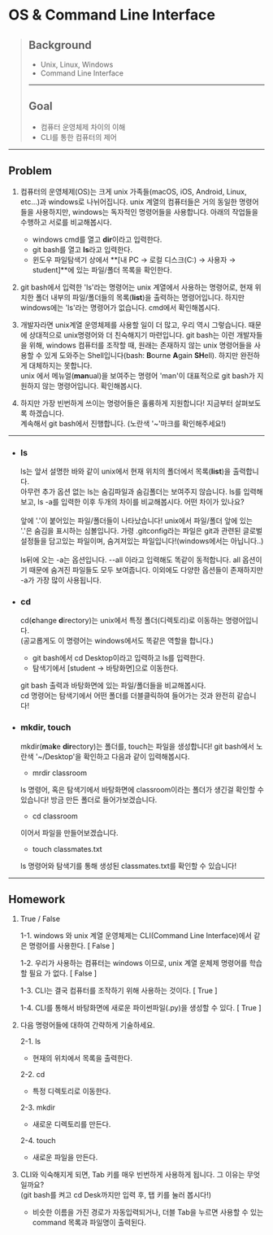 # OS & Command Line Interface

> ## Background
>
>  * Unix, Linux, Windows
>  * Command Line Interface
>
> ------------------
>
> ## Goal
>
> * 컴퓨터 운영체제 차이의 이해
> * CLI를 통한 컴퓨터의 제어

--------------------------



## Problem

1. 컴퓨터의 운영체제(OS)는 크게 unix 가족들(macOS, iOS, Android, Linux, etc...)과 windows로 나뉘어집니다. unix 계열의 컴퓨터들은 거의 동일한 명령어들을 사용하지만, windows는 독자적인 명령어들을 사용합니다. 아래의 작업들을 수행하고 서로를 비교해봅시다.
   * windows cmd를 열고 **dir**이라고 입력한다.
   * git bash를 열고 **ls**라고 입력한다.
   * 윈도우 파일탐색기 상에서 **[내 PC &rarr; 로컬 디스크(C:) &rarr; 사용자 &rarr; student]**에 있는 파일/폴더 목록을 확인한다.



2. git bash에서 입력한 'ls'라는 명령어는 unix 계열에서 사용하는 명령어로, 현재 위치한 폴더 내부의 파일/폴더들의 목록(**list**)을 출력하는 명령어입니다. 하지만 windows에는 'ls'라는 명령어가 없습니다. cmd에서 확인해봅시다.

3. 개발자라면 unix계열 운영체제를 사용할 일이 더 많고, 우리 역시 그렇습니다. 때문에 상대적으로 unix명령어와 더 친숙해지기 마련입니다. git bash는 이런 개발자들을 위해, windows 컴퓨터를 조작할 때, 원래는 존재하지 않는 unix 명령어들을 사용할 수 있게 도와주는 Shell입니다(bash: **B**ourne **A**gain **SH**ell). 하지만 완전하게 대체하지는 못합니다.<br/>unix 에서 메뉴얼(**man**ual)을 보여주는 명령어 'man'이 대표적으로 git bash가 지원하지 않는 명령어입니다. 확인해봅시다.
4. 하지만 가장 빈번하게 쓰이는 명령어들은 훌륭하게 지원합니다! 지금부터 살펴보도록 하겠습니다.<br/>계속해서 git bash에서 진행합니다. (노란색 '~'마크를 확인해주세요!)

-----------------------

* ### ls

  ls는 앞서 설명한 바와 같이 unix에서 현재 위치의 폴더에서 목록(**list**)을 출력합니다.<br/>아무런 추가 옵션 없는 ls는 숨김파일과 숨김폴더는 보여주지 않습니다. ls를 입력해보고, ls -a를 입력한 이후 두개의 차이를 비교해봅시다. 어떤 차이가 있나요?<br/><br/>앞에 '.'이 붙어있는 파일/폴더들이 나타났습니다! unix에서 파일/폴더 앞에 있는 '.'은 숨김을 표시하는 심볼입니다. 가령 .gitconfig라는 파일은 git과 관련된 글로벌 설정들을 담고있는 파일이며, 숨겨져있는 파일입니다!(windows에서는 아닙니다..)<br/><br/>ls뒤에 오는 -a는 옵션입니다. --all 이라고 입력해도 똑같이 동적합니다. all 옵션이기 때문에 숨겨진 파일들도 모두 보여줍니다. 이외에도 다양한 옵션들이 존재하지만 -a가 가장 많이 사용됩니다.


* ### cd

  cd(**c**hange **d**irectory)는 unix에서 특정 폴더(디렉토리)로 이동하는 명령어입니다.<br/>(공교롭게도 이 명령어는 windows에서도 똑같은 역할을 합니다.)

  * git bash에서 cd Desktop이라고 입력하고 ls를 입력한다.
  * 탐색기에서 [student &rarr; 바탕화면]으로 이동한다.

  git bash 출력과 바탕화면에 있는 파일/폴더들을 비교해봅시다.<br/>cd 명령어는 탐색기에서 어떤 폴더를 더블클릭하여 들어가는 것과 완전히 같습니다!



* ### mkdir, touch

  mkdir(**m**a**k**e **dir**ectory)는 폴더를, touch는 파일을 생성합니다! git bash에서 노란색 '~/Desktop'을 확인하고 다음과 같이 입력해봅시다.

  * mrdir classroom

  ls 명령어, 혹은 탐색기에서 바탕화면에 classroom이라는 폴더가 생긴걸 확인할 수 있습니다! 방금 만든 폴더로 들어가보겠습니다.

  * cd classroom

  이어서 파일을 만들어보겠습니다.

  * touch classmates.txt

  ls 명령어와 탐색기를 통해 생성된 classmates.txt를 확인할 수 있습니다!

---------------------------



## Homework

1. True / False

   1-1. windows 와 unix 계열 운영체제는 CLI(Command Line Interface)에서 같은 명령어를 사용한다. [ False ]

   1-2. 우리가 사용하는 컴퓨터는 windows 이므로, unix 계열 운체제 명령어를 학습할 필요 가 없다. [ False ]

   1-3. CLI는 결국 컴퓨터를 조작하기 위해 사용하는 것이다. [ True ]

   1-4. CLI를 통해서 바탕화면에 새로운 파이썬파일(.py)을 생성할 수 있다. [ True ]

2. 다음 명령어들에 대하여 간략하게 기술하세요.

   2-1. ls

   * 현재의 위치에서 목록을 출력한다.

   2-2. cd

   * 특정 디렉토리로 이동한다.

   2-3. mkdir

   * 새로운 디렉토리를 만든다.

   2-4. touch

   * 새로운 파일을 만든다.

3. CLI와 익숙해지게 되면, Tab 키를 매우 빈번하게 사용하게 됩니다. 그 이유는 무엇일까요? <br/>(git bash를 켜고 cd Desk까지만 입력 후, 탭 키를 눌러 봅시다!)

   * 비슷한 이름을 가진 경로가 자동입력되거나, 더블 Tab을 누르면 사용할 수 있는 command 목록과 파일명이 출력된다.

